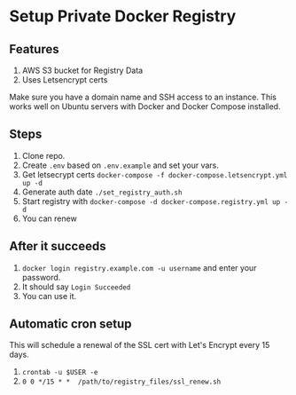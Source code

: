 # Setup Private Docker Registry

## Features

1. AWS S3 bucket for Registry Data
2. Uses Letsencrypt certs

Make sure you have a domain name and SSH access to an instance. This works well on Ubuntu servers with Docker and Docker Compose installed.

## Steps

1. Clone repo.
2. Create `.env` based on `.env.example` and set your vars.
3. Get letsecrypt certs `docker-compose -f docker-compose.letsencrypt.yml up -d`
4. Generate auth date `./set_registry_auth.sh`
5. Start registry with `docker-compose -d docker-compose.registry.yml up -d`
6. You can renew 

## After it succeeds

1. `docker login registry.example.com -u username` and enter your password.
2. It should say `Login Succeeded`
3. You can use it.

## Automatic cron setup

This will schedule a renewal of the SSL cert with Let's Encrypt every 15 days.

1. `crontab -u $USER -e`
2. `0 0 */15 * *  /path/to/registry_files/ssl_renew.sh`
